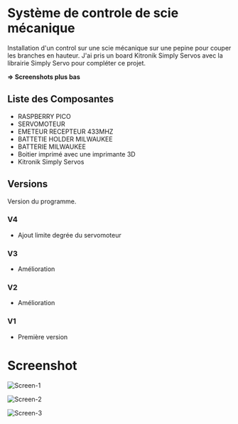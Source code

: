 

# Système de controle de scie mécanique

Installation d'un control sur une scie mécanique sur une pepine pour couper les branches en hauteur.
J'ai pris un board Kitronik Simply Servos avec la librairie Simply Servo pour compléter ce projet.


**=> Screenshots plus bas**

## Liste des Composantes

* RASPBERRY PICO
* SERVOMOTEUR
* EMETEUR RECEPTEUR 433MHZ
* BATTETIE HOLDER MILWAUKEE
* BATTERIE MILWAUKEE
* Boitier imprimé avec une imprimante 3D
* Kitronik Simply Servos

## Versions

Version du programme.

### V4

* Ajout limite degrée du servomoteur

### V3

* Amélioration

### V2

* Amélioration

### V1

* Première version


# Screenshot

![Screen-1](/img/1.jpg)

![Screen-2](/img/2.jpg)

![Screen-3](/img/3.jpg)
